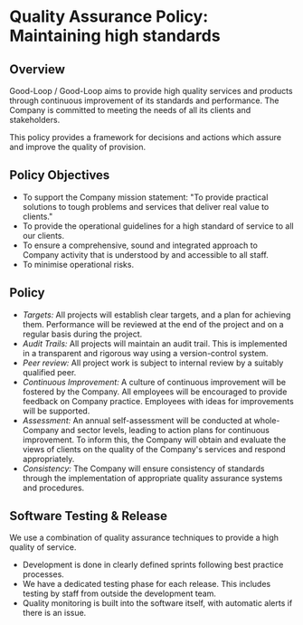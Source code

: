 # Quality Assurance Policy: Maintaining high standards

## Overview

Good-Loop / Good-Loop aims to provide high quality services and products through continuous
improvement of its standards and performance. The Company is committed to meeting the needs of all
its clients and stakeholders.

This policy provides a framework for decisions and actions which assure and improve the
quality of provision.

## Policy Objectives

 - To support the Company mission statement: "To provide practical solutions to
tough problems and services that deliver real value to clients."
 - To provide the operational guidelines for a high standard of service to all
our clients.
 - To ensure a comprehensive, sound and integrated approach to Company activity
that is understood by and accessible to all staff.
 - To minimise operational risks.

## Policy

 - <i>Targets:</i> All projects will establish clear targets, and a plan for achieving them. Performance will be reviewed at the end of the project and on a regular basis during the project.
 - <i>Audit Trails:</i> All projects will maintain an audit trail.
This is implemented in a transparent and rigorous way using a version-control system.
 - <i>Peer review:</i> All project work is subject to internal review by a suitably qualified peer.
 - <i>Continuous Improvement:</i> A culture of continuous improvement will be fostered by the Company. All employees will be encouraged to provide feedback on Company practice. Employees with ideas for improvements will be supported.
 - <i>Assessment:</i> An annual self-assessment will be conducted at whole-Company and sector levels, leading to action plans for continuous improvement. To inform this, the Company will obtain and evaluate the views of clients on the quality of the Company's services and respond appropriately.
 - <i>Consistency:</i> The Company will ensure consistency of standards through the implementation of appropriate quality assurance
systems and procedures.

## Software Testing & Release

We use a combination of quality assurance techniques to provide a high  quality of service.

 - Development is done in clearly defined sprints following best practice processes.
 - We have a dedicated testing phase for each release. This includes testing by staff from outside the development team. 
 - Quality monitoring is built into the software itself, with automatic alerts if there is an issue.
